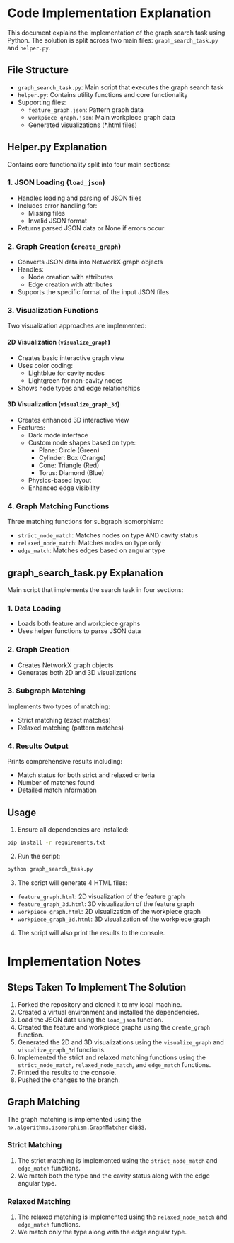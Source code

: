 # Code Implementation Explanation

This document explains the implementation of the graph search task using Python. The solution is split across two main files: `graph_search_task.py` and `helper.py`.

## File Structure

- `graph_search_task.py`: Main script that executes the graph search task
- `helper.py`: Contains utility functions and core functionality
- Supporting files:
  - `feature_graph.json`: Pattern graph data
  - `workpiece_graph.json`: Main workpiece graph data
  - Generated visualizations (*.html files)

## Helper.py Explanation

Contains core functionality split into four main sections:

### 1. JSON Loading (`load_json`)
- Handles loading and parsing of JSON files
- Includes error handling for:
  - Missing files
  - Invalid JSON format
- Returns parsed JSON data or None if errors occur

### 2. Graph Creation (`create_graph`)
- Converts JSON data into NetworkX graph objects
- Handles:
  - Node creation with attributes
  - Edge creation with attributes
- Supports the specific format of the input JSON files

### 3. Visualization Functions
Two visualization approaches are implemented:

#### 2D Visualization (`visualize_graph`)
- Creates basic interactive graph view
- Uses color coding:
  - Lightblue for cavity nodes
  - Lightgreen for non-cavity nodes
- Shows node types and edge relationships

#### 3D Visualization (`visualize_graph_3d`)
- Creates enhanced 3D interactive view
- Features:
  - Dark mode interface
  - Custom node shapes based on type:
    - Plane: Circle (Green)
    - Cylinder: Box (Orange)
    - Cone: Triangle (Red)
    - Torus: Diamond (Blue)
  - Physics-based layout
  - Enhanced edge visibility

### 4. Graph Matching Functions
Three matching functions for subgraph isomorphism:

- `strict_node_match`: Matches nodes on type AND cavity status
- `relaxed_node_match`: Matches nodes on type only
- `edge_match`: Matches edges based on angular type

## graph_search_task.py Explanation

Main script that implements the search task in four sections:

### 1. Data Loading
- Loads both feature and workpiece graphs
- Uses helper functions to parse JSON data

### 2. Graph Creation
- Creates NetworkX graph objects
- Generates both 2D and 3D visualizations

### 3. Subgraph Matching
Implements two types of matching:
- Strict matching (exact matches)
- Relaxed matching (pattern matches)

### 4. Results Output
Prints comprehensive results including:
- Match status for both strict and relaxed criteria
- Number of matches found
- Detailed match information

## Usage

1. Ensure all dependencies are installed:

```bash
pip install -r requirements.txt
```

2. Run the script:

```bash
python graph_search_task.py
```

3. The script will generate 4 HTML files:
- `feature_graph.html`: 2D visualization of the feature graph
- `feature_graph_3d.html`: 3D visualization of the feature graph
- `workpiece_graph.html`: 2D visualization of the workpiece graph
- `workpiece_graph_3d.html`: 3D visualization of the workpiece graph

4. The script will also print the results to the console.


# Implementation Notes

## Steps Taken To Implement The Solution

1. Forked the repository and cloned it to my local machine.
2. Created a virtual environment and installed the dependencies.
3. Load the JSON data using the `load_json` function.
4. Created the feature and workpiece graphs using the `create_graph` function.
5. Generated the 2D and 3D visualizations using the `visualize_graph` and `visualize_graph_3d` functions.
6. Implemented the strict and relaxed matching functions using the `strict_node_match`, `relaxed_node_match`, and `edge_match` functions.
7. Printed the results to the console.
8. Pushed the changes to the branch. 


## Graph Matching

The graph matching is implemented using the `nx.algorithms.isomorphism.GraphMatcher` class.

### Strict Matching

1. The strict matching is implemented using the `strict_node_match` and `edge_match` functions.
2. We match both the type and the cavity status along with the edge angular type.

### Relaxed Matching

1. The relaxed matching is implemented using the `relaxed_node_match` and `edge_match` functions.
2. We match only the type along with the edge angular type.











